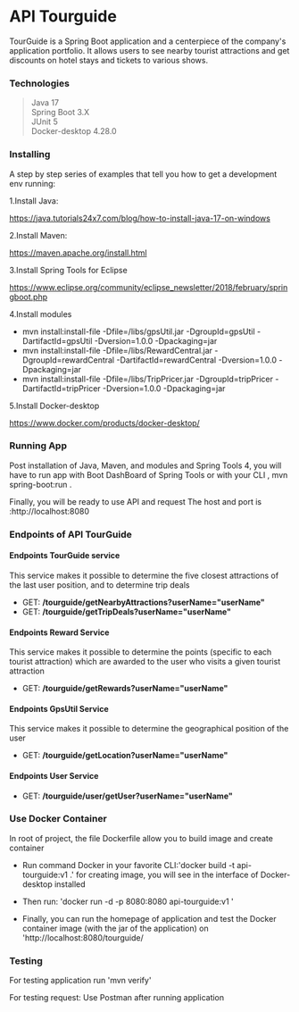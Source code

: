 # API  Tourguide 

TourGuide is a Spring Boot application and a centerpiece of the company's application portfolio. 
It allows users to see nearby tourist attractions and get discounts on hotel stays and tickets to various shows.

### Technologies

> Java 17  
> Spring Boot 3.X  
> JUnit 5  
> Docker-desktop 4.28.0


### Installing

A step by step series of examples that tell you how to get a development env running:

1.Install Java:

https://java.tutorials24x7.com/blog/how-to-install-java-17-on-windows

2.Install Maven:

https://maven.apache.org/install.html

3.Install Spring Tools for Eclipse

https://www.eclipse.org/community/eclipse_newsletter/2018/february/springboot.php

4.Install modules

- mvn install:install-file -Dfile=/libs/gpsUtil.jar -DgroupId=gpsUtil -DartifactId=gpsUtil -Dversion=1.0.0 -Dpackaging=jar  
- mvn install:install-file -Dfile=/libs/RewardCentral.jar -DgroupId=rewardCentral -DartifactId=rewardCentral -Dversion=1.0.0 -Dpackaging=jar  
- mvn install:install-file -Dfile=/libs/TripPricer.jar -DgroupId=tripPricer -DartifactId=tripPricer -Dversion=1.0.0 -Dpackaging=jar

5.Install Docker-desktop

https://www.docker.com/products/docker-desktop/

### Running App

Post installation of Java, Maven, and modules and Spring Tools 4, you will have to run app  with  Boot DashBoard of Spring Tools 
or with your CLI , mvn spring-boot:run .

Finally, you will be ready to  use API and request 
The host and port is :http://localhost:8080

### Endpoints of API TourGuide

#### Endpoints TourGuide service

This service makes it possible to determine the five closest attractions of the last user position, and to determine  trip deals

- GET: **/tourguide/getNearbyAttractions?userName="userName"**
- GET: **/tourguide/getTripDeals?userName="userName"**

#### Endpoints Reward Service

This service makes it possible to determine the points (specific to each tourist attraction) which are awarded to the user who visits a given tourist attraction

- GET: **/tourguide/getRewards?userName="userName"**

#### Endpoints GpsUtil  Service

This service makes it possible to determine the geographical position of the user

- GET: **/tourguide/getLocation?userName="userName"**


#### Endpoints  User Service

- GET: **/tourguide/user/getUser?userName="userName"**


### Use Docker Container

In root of project, the file Dockerfile allow you to build image and create container 

- Run command Docker in your favorite CLI:'docker build -t api-tourguide:v1 .' for  creating image, you will see in the interface of Docker-desktop installed

- Then run: 'docker run -d -p 8080:8080  api-tourguide:v1 '

- Finally, you can run the homepage of application and test the  Docker container image (with the jar of the application) on 'http://localhost:8080/tourguide/


### Testing

 For testing application run  'mvn verify' 

 For testing request:
 Use Postman after running application



